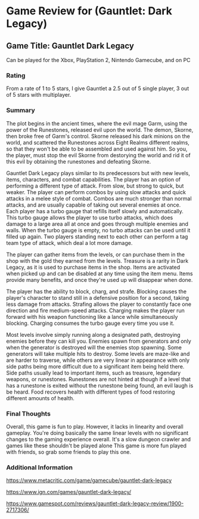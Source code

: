 # Game Review for (Gauntlet: Dark Legacy)

## Game Title: Gauntlet Dark Legacy
Can be played for the Xbox, PlayStation 2, Nintendo Gamecube, and on PC

### Rating
From a rate of 1 to 5 stars, I give Gauntlet a 2.5 out of 5 single player, 3 out of 5 stars with multiplayer.

### Summary
The plot begins in the ancient times, where the evil mage Garm, using the power of the Runestones, released evil upon the world. The demon, Skorne, then broke free of Garm's control. Skorne released his dark minions on the world, and scattered the Runestones across Eight Realms different realms, so that they won't be able to be assembled and used against him. So you, the player, must stop the evil Skorne from destorying the world and rid it of this evil by obtaining the runestones and defeating Skorne.

Gauntlet Dark Legacy plays similar to its predecessors but with new levels, items, characters, and combat capabilities. The player has an option of performing a different type of attack. From slow, but strong to quick, but weaker. The player can perform combos by using slow attacks and quick attacks in a melee style of combat. Combos are much stronger than normal attacks, and are usually capable of taking out several enemies at once. Each player has a turbo gauge that refills itself slowly and automatically. This turbo gauge allows the player to use turbo attacks, which does damage to a large area all at once and goes through multiple enemies and walls. When the turbo gauge is empty, no turbo attacks can be used until it filled up again. Two players standing next to each other can perform a tag team type of attack, which deal a lot more damage.

The player can gather items from the levels, or can purchase them in the shop with the gold they earned from the levels. Treasure is a rarity in Dark Legacy, as it is used to purchase items in the shop. Items are activated when picked up and can be disabled at any time using the item menu. Items provide many benefits, and once they're used up will disappear when done. 

The player has the ability to block, charg, and strafe. Blocking causes the player's character to stand still in a defensive position for a second, taking less damage from attacks. Strafing allows the player to constantly face one direction and fire medium-speed attacks. Charging makes the player run forward with his weapon functioning like a lance while simultaneously blocking. Charging consumes the turbo gauge every time you use it. 

Most levels involve simply running along a designated path, destroying enemies before they can kill you. Enemies spawn from generators and only when the generator is destroyed will the enemies stop spawning. Some generators will take multiple hits to destroy. Some levels are maze-like and are harder to traverse, while others are very linear in appearance with only side paths being more difficult due to a significant item being held there. Side paths usually lead to important items, such as treasure, legendary weapons, or runestones. Runestones are not hinted at though if a level that has a runestone is exited without the runestone being found, an evil laugh is be heard. Food recovers health with different types of food restoring different amounts of health.

### Final Thoughts
Overall, this game is fun to play. However, it lacks in linearity and overall gameplay. You're doing basically the same linear levels with no significant changes to the gaming experience overall. It's a slow dungeon crawler and games like these shouldn't be played alone This game is more fun played with friends, so grab some friends to play this one. 

### Additional Information
https://www.metacritic.com/game/gamecube/gauntlet-dark-legacy

https://www.ign.com/games/gauntlet-dark-legacy/

https://www.gamespot.com/reviews/gauntlet-dark-legacy-review/1900-2717306/
